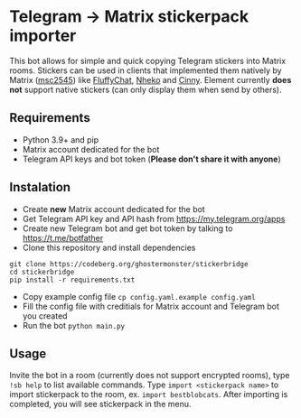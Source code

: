 # Telegram -> Matrix stickerpack importer

This bot allows for simple and quick copying Telegram stickers into Matrix rooms.
Stickers can be used in clients that implemented them natively by Matrix
([msc2545](https://github.com/matrix-org/matrix-spec-proposals/pull/2545))
like [FluffyChat](https://fluffychat.im/), [Nheko](https://nheko-reborn.github.io/) and [Cinny](https://cinny.in/).
Element currently **does not** support native stickers (can only display them when send by others).

## Requirements
- Python 3.9+ and pip
- Matrix account dedicated for the bot
- Telegram API keys and bot token (**Please don't share it with anyone**)

## Instalation
- Create **new** Matrix account dedicated for the bot
- Get Telegram API key and API hash from https://my.telegram.org/apps
- Create new Telegram bot and get bot token by talking to https://t.me/botfather
- Clone this repository and install dependencies
```
git clone https://codeberg.org/ghostermonster/stickerbridge 
cd stickerbridge
pip install -r requirements.txt
```
- Copy example config file ```cp config.yaml.example config.yaml```
- Fill the config file with creditials for Matrix account and Telegram bot you created
- Run the bot ```python main.py```

## Usage
Invite the bot in a room (currently does not support encrypted rooms), type ```!sb help``` to list available commands.
Type ```import <stickerpack name>``` to import stickerpack to the room, ex. ```import bestblobcats```.
After importing is completed, you will see stickerpack in the menu.
